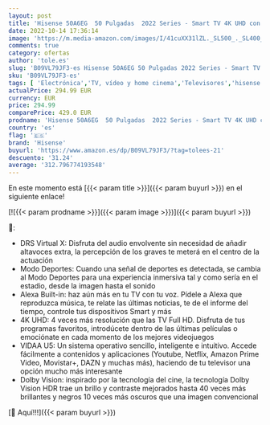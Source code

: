 ```yaml
---
layout: post
title: 'Hisense 50A6EG  50 Pulgadas  2022 Series - Smart TV 4K UHD con Dolby Vision HDR  DTS Virtual X  Freeview Play  Alexa Built-in  Bluetooth  Nuevo 2022 '
date: 2022-10-14 17:36:14
image: 'https://m.media-amazon.com/images/I/41cuXX31lZL._SL500_._SL400_.jpg'
comments: true
category: ofertas
author: 'tole.es'
slug: 'B09VL79JF3-es Hisense 50A6EG 50 Pulgadas 2022 Series - Smart TV 4K UHD...'
sku: 'B09VL79JF3-es'
tags: [ 'Electrónica','TV, vídeo y home cinema','Televisores','hisense','smart','tv','🇪🇸', ]
actualPrice: 294.99 EUR
currency: EUR
price: 294.99
comparePrice: 429.0 EUR
prodname: 'Hisense 50A6EG  50 Pulgadas  2022 Series - Smart TV 4K UHD con Dolby Vision HDR  DTS Virtual X  Freeview Play  Alexa Built-in  Bluetooth  Nuevo 2022 '
country: 'es'
flag: '🇪🇸'
brand: 'Hisense'
buyurl: 'https://www.amazon.es/dp/B09VL79JF3/?tag=tolees-21'
descuento: '31.24'
average: '312.796774193548'
---
```


En este momento está [{{< param title >}}]({{< param buyurl >}}) en el siguiente enlace!

[![{{< param prodname >}}]({{< param image >}})]({{< param buyurl >}})

🔎:

- DRS Virtual X: Disfruta del audio envolvente sin necesidad de añadir altavoces extra, la percepción de los graves te meterá en el centro de la actuación
- Modo Deportes: Cuando una señal de deportes es detectada, se cambia al Modo Deportes para una experiencia inmersiva tal y como sería en el estadio, desde la imagen hasta el sonido
- Alexa Built-in: haz aún más en tu TV con tu voz. Pídele a Alexa que reproduzca música, te relate las últimas noticias, te de el informe del tiempo, controle tus dispositivos Smart y más
- 4K UHD: 4 veces más resolución que las TV Full HD. Disfruta de tus programas favoritos, introdúcete dentro de las últimas películas o emociónate en cada momento de los mejores videojuegos
- VIDAA U5: Un sistema operativo sencillo, inteligente e intuitivo. Accede fácilmente a contenidos y aplicaciones (Youtube, Netflix, Amazon Prime Video, Movistar+, DAZN y muchas más), haciendo de tu televisor una opción mucho más interesante
- Dolby Vision: inspirado por la tecnología del cine, la tecnología Dolby Vision HDR trae un brillo y contraste mejorados hasta 40 veces más brillantes y negros 10 veces más oscuros que una imagen convencional

[🛒 Aquí!!!]({{< param buyurl >}})
